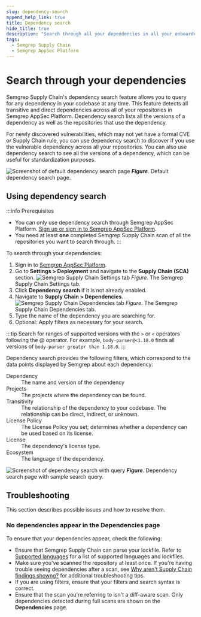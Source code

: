 ```yaml
---
slug: dependency-search
append_help_link: true
title: Dependency search
hide_title: true
description: "Search through all your dependencies in all your onboarded repositories at any time."
tags:
  - Semgrep Supply Chain
  - Semgrep AppSec Platform
---
```


# Search through your dependencies

Semgrep Supply Chain's dependency search feature allows you to query for any dependency in your codebase at any time. This feature detects all transitive and direct dependencies across all of your repositories in Semgrep AppSec Platform. Dependency search lists all the versions of a dependency as well as the repositories that use the dependency.

For newly discovered vulnerabilities, which may not yet have a formal CVE or Supply Chain rule, you can use dependency search to discover if you use the vulnerable dependency across all your repositories. You can also use dependency search to see all the versions of a dependency, which can be useful for standardization purposes.

![Screenshot of default dependency search page](/img/SSC-DepSearch.png)
_**Figure**_. Default dependency search page.

## Using dependency search

:::info Prerequisites
* You can only use dependency search through Semgrep AppSec Platform. [Sign up or sign in to Semgrep AppSec Platform](https://semgrep.dev/login).
* You need at least **one** completed Semgrep Supply Chain scan of all the repositories you want to search through.
:::

To search through your dependencies:

1. Sign in to [Semgrep AppSec Platform](https://semgrep.dev/login).
2. Go to **Settings > Deployment** and navigate to the **Supply Chain (SCA)** section.
  ![Semgrep Supply Chain Settings tab](/img/sc-settings.png#md-width) *Figure*. The Semgrep Supply Chain Settings tab.
1. Click <i class="fa-solid fa-toggle-large-on"></i> **Dependency search** if it is not already enabled.
2. Navigate to **Supply Chain > Dependencies**.
  ![Semgrep Supply Chain Dependencies tab](/img/SSC-DepSearch.png#md-width) *Figure*. The Semgrep Supply Chain Dependencies tab.
1. Type the name of the dependency you are searching for.
2. Optional: Apply filters as necessary for your search.

:::tip
Search for ranges of supported versions with the `>` or `<` operators following the @ operator. For example, `body-parser@<1.18.0` finds all versions of `body-parser greater than 1.18.0`.
:::
    
Dependency search provides the following filters, which correspond to the data points displayed by Semgrep about each dependency:

<dl>
<dt>Dependency</dt>
<dd>The name and version of the dependency</dd>
<dt>Projects</dt>
<dd>The projects where the dependency can be found.</dd>
<dt>Transitivity</dt>
<dd>The relationship of the dependency to your codebase. The relationship can be direct, indirect, or unknown.</dd>
<dt>License Policy</dt>
<dd>The License Policy you set; determines whether a dependency can be used based on its license.</dd>
<dt>License</dt>
<dd>The dependency's license type.</dd>
<dt>Ecosystem</dt>
<dd>The language of the dependency.</dd>
</dl>

![Screenshot of dependency search with query](/img/SSC-DepSearch-Query.png#md-width)
_**Figure**_.  Dependency search page with sample search query.

## Troubleshooting

This section describes possible issues and how to resolve them.

### No dependencies appear in the Dependencies page

To ensure that your dependencies appear, check the following:

* Ensure that Semgrep Supply Chain can parse your lockfile. Refer to [Supported languages](/supported-languages) for a list of supported languages and lockfiles.
* Make sure you've scanned the repository at least once. If you're having trouble seeing dependencies after a scan, see [Why aren't Supply Chain findings showng?](https://semgrep.dev/docs/kb/semgrep-supply-chain/why-no-findings) for additional troubleshooting tips.
* If you are using filters, ensure that your filters and search syntax is correct.
* Ensure that the scan you're referring to isn't a diff-aware scan. Only dependencies detected during full scans are shown on the **Dependencies** page. 
